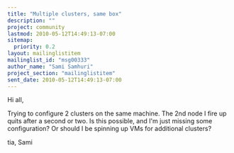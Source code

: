 ```yaml
---
title: "Multiple clusters, same box"
description: ""
project: community
lastmod: 2010-05-12T14:49:13-07:00
sitemap:
  priority: 0.2
layout: mailinglistitem
mailinglist_id: "msg00333"
author_name: "Sami Samhuri"
project_section: "mailinglistitem"
sent_date: 2010-05-12T14:49:13-07:00
---
```



Hi all,

Trying to configure 2 clusters on the same machine. The 2nd node I fire up
quits after a second or two. Is this possible, and I'm just missing some
configuration? Or should I be spinning up VMs for additional clusters?

tia,
Sami
